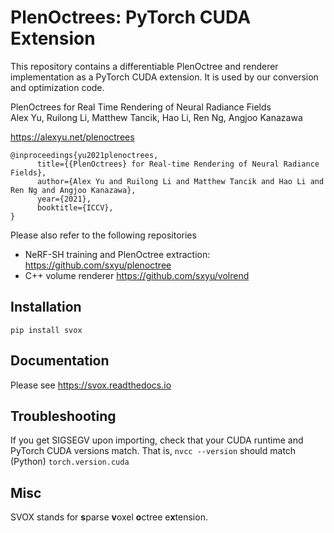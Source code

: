 # PlenOctrees: PyTorch CUDA Extension

This repository contains a differentiable PlenOctree and renderer implementation
as a PyTorch CUDA extension. It is used by our conversion and optimization code.

PlenOctrees for Real Time Rendering of Neural Radiance Fields<br>
Alex Yu, Ruilong Li, Matthew Tancik, Hao Li, Ren Ng, Angjoo Kanazawa

https://alexyu.net/plenoctrees

```
@inproceedings{yu2021plenoctrees,
      title={{PlenOctrees} for Real-time Rendering of Neural Radiance Fields},
      author={Alex Yu and Ruilong Li and Matthew Tancik and Hao Li and Ren Ng and Angjoo Kanazawa},
      year={2021},
      booktitle={ICCV},
}
```

Please also refer to the following repositories

- NeRF-SH training and PlenOctree extraction: <https://github.com/sxyu/plenoctree>
- C++ volume renderer <https://github.com/sxyu/volrend>

## Installation
`pip install svox`

## Documentation
Please see <https://svox.readthedocs.io>

## Troubleshooting
If you get SIGSEGV upon importing,
check that your CUDA runtime and PyTorch CUDA versions match.  That is,
`nvcc --version`
should match (Python)
`torch.version.cuda`

## Misc
SVOX stands for **s**parse **v**oxel **o**ctree e**x**tension.
